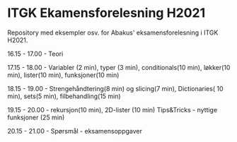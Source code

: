 # ITGK Ekamensforelesning H2021

Repository med eksempler osv. for Abakus' eksamensforelesning i ITGK H2021.


16.15 - 17.00 - Teori 

17.15 - 18.00 - Variabler (2 min), typer (3 min), conditionals(10 min), løkker(10 min), lister(10 min), funksjoner(10 min)

18.15 - 19.00 - Strengehåndtering(8 min) og slicing(7 min), Dictionaries( 10 min), sets(5 min), filbehandling(15 min)

19.15 - 20.00 - rekursjon(10 min), 2D-lister (10 min) Tips&Tricks - nyttige funksjoner (25 min)

20.15 - 21.00 - Spørsmål - eksamensoppgaver